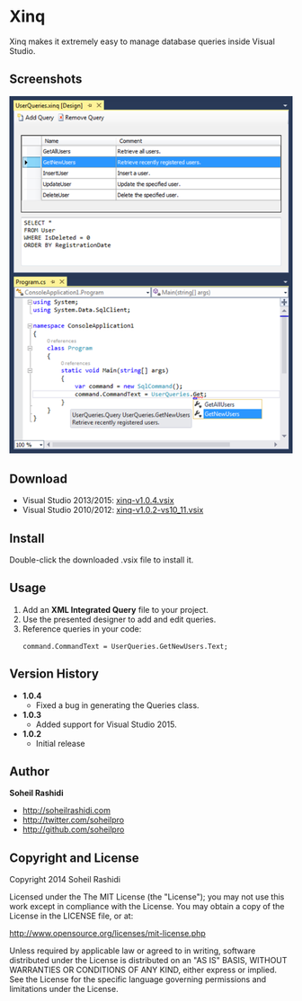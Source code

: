 # Xinq
Xinq makes it extremely easy to manage database queries inside Visual Studio.

## Screenshots
![Screenshot](Screenshot.png)

## Download

- Visual Studio 2013/2015: [xinq-v1.0.4.vsix](https://github.com/soheilpro/Xinq/releases/download/v1.0.4/xinq-v1.0.4.vsix.zip)
- Visual Studio 2010/2012: [xinq-v1.0.2-vs10_11.vsix](https://github.com/soheilpro/Xinq/releases/download/v1.0.2-vs10_11/xinq-v1.0.2-vs10_11.vsix)

## Install
Double-click the downloaded .vsix file to install it.

## Usage

1. Add an **XML Integrated Query** file to your project.
2. Use the presented designer to add and edit queries.
3. Reference queries in your code:
   ```
   command.CommandText = UserQueries.GetNewUsers.Text;
   ```

## Version History
+ **1.0.4**
  + Fixed a bug in generating the Queries class.
+ **1.0.3**
  + Added support for Visual Studio 2015.
+ **1.0.2**
	+ Initial release

## Author
**Soheil Rashidi**

+ http://soheilrashidi.com
+ http://twitter.com/soheilpro
+ http://github.com/soheilpro

## Copyright and License
Copyright 2014 Soheil Rashidi

Licensed under the The MIT License (the "License");
you may not use this work except in compliance with the License.
You may obtain a copy of the License in the LICENSE file, or at:

http://www.opensource.org/licenses/mit-license.php

Unless required by applicable law or agreed to in writing, software
distributed under the License is distributed on an "AS IS" BASIS,
WITHOUT WARRANTIES OR CONDITIONS OF ANY KIND, either express or implied.
See the License for the specific language governing permissions and
limitations under the License.
